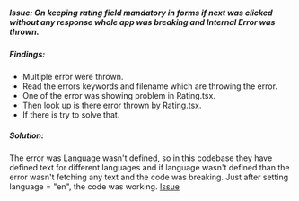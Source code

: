 ##### Issue: On keeping rating field mandatory in forms if next was clicked without any response whole app was breaking and Internal Error was thrown.

##### Findings:
- Multiple error were thrown.
- Read the errors keywords and filename which are throwing the error.
- One of the error was showing problem in Rating.tsx.
- Then look up is there error thrown by Rating.tsx.
- If there is try to solve that.
##### Solution:
The error was Language wasn't defined, so in this codebase they have defined text for different languages and if language wasn't defined than the error wasn't fetching any text and the code was breaking.
Just after setting language = "en", the code was working.
[Issue](https://github.com/mobstac-private/beaconstac-forms-app/tree/rating-issue-fixed)


